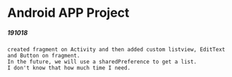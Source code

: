 # Android APP Project

##### 191018
    created fragment on Activity and then added custom listview, EditText and Button on fragment.
    In the future, we will use a sharedPreference to get a list.
    I don't know that how much time I need.
